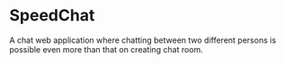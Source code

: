 # SpeedChat
A chat web application where chatting between two different persons is possible even more than that on creating chat room.
